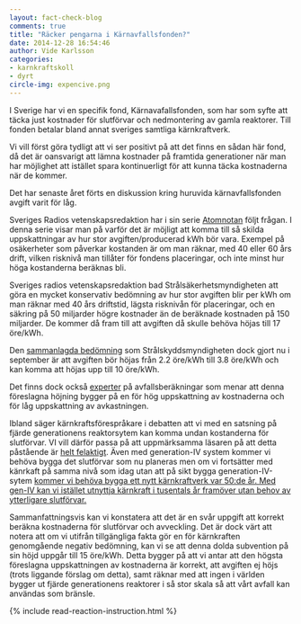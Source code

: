 ```yaml
---
layout: fact-check-blog
comments: true
title: "Räcker pengarna i Kärnavfallsfonden?"
date: 2014-12-28 16:54:46
author: Vide Karlsson
categories:
- karnkraftskoll
- dyrt
circle-img: expencive.png
---
```

<p>I Sverige har vi en specifik fond, Kärnavafallsfonden, som har som syfte att täcka just kostnader för slutförvar och nedmontering av gamla reaktorer. Till fonden betalar bland annat sveriges samtliga kärnkraftverk.</p>
<p>Vi vill först göra tydligt att vi ser positivt på att det finns en sådan här fond, då det är oansvarigt att lämna kostnader på framtida generationer när man har möjlighet att istället spara kontinuerligt för att kunna täcka kostnaderna när de kommer.</p>
<p>Det har senaste året förts en diskussion kring huruvida kärnavfallsfonden avgift varit för låg.</p>
<p>Sveriges Radios vetenskapsredaktion har i sin serie <a href="http://sverigesradio.se/sida/gruppsida.aspx?programid=406&grupp=19056" target="_blank">Atomnotan</a> följt frågan. I denna serie visar man på varför det är möjligt att komma till så skilda uppskattningar av hur stor avgiften/producerad kWh bör vara. Exempel på osäkerheter som påverkar kostanden är om man räknar, med 40 eller 60 års drift, vilken risknivå man tillåter för fondens placeringar, och inte minst hur höga kostanderna beräknas bli.</p>
<p>Sveriges radios vetenskapsredaktion bad Strålsäkerhetsmyndigheten att göra en mycket konservativ bedömning av hur stor avgiften blir per kWh om man räknar med 40 års driftstid, lägsta risknivån för placeringar, och en säkring på 50 miljarder högre kostnader än de beräknade kostnaden på 150 miljarder. De kommer då fram till att avgiften då skulle behöva höjas till 17 öre/kWh.</p>
<p>Den <a href="http://www.stralsakerhetsmyndigheten.se/Om-myndigheten/Aktuellt/Nyheter/Remisstid-slut-for-forslag-till-karnavfallsavgifter/" targer="_blanc">sammanlagda bedömning</a> som Strålskyddsmyndigheten dock gjort nu i september är att avgiften bör höjas från 2.2 öre/kWh till 3.8 öre/kWh och kan komma att höjas upp till 10 öre/kWh.</p>
<p>Det finns dock också <a href="http://www.second-opinion.se/energi/view/2723" target="_blanc">experter</a> på avfallsberäkningar som menar att denna föreslagna höjning bygger på en för hög uppskattning av kostnaderna och för låg uppskattning av avkastningen.</p>
<p>Ibland säger kärnkraftsförespråkare i debatten att vi med en satsning på fjärde generationens reaktorsytem kan komma undan kostanderna för slutförvar. VI vill därför passa på att uppmärksamma läsaren på att detta påstående är <a href="/tech">helt felaktigt</a>. Även med generation-IV system kommer vi behöva bygga det slutförvar som nu planeras men om vi fortsätter med känrkaft på samma nivå som idag utan att på sikt bygga generation-IV-sytem <a href="http://www.diva-portal.org/smash/get/diva2:752144/FULLTEXT01.pdf">kommer vi behöva bygga ett nytt kärnkraftverk var 50:de år. Med gen-IV kan vi istället utnyttja kärnkraft i tusentals år framöver utan behov av ytterligare slutförvar.</a></p>
<p>Sammanfattningsvis kan vi konstatera att det är en svår uppgift att korrekt beräkna kostnaderna för slutförvar och avveckling. Det är dock värt att notera att om vi utifrån tillgängliga fakta gör en för kärnkraften genomgående negativ bedömning, kan vi se att denna dolda subvention på sin höjd uppgår till 15 öre/kWh. Detta bygger på att vi antar att den högsta föreslagna uppskattningen av kostnaderna är korrekt, att avgiften ej höjs (trots liggande förslag om detta), samt räknar med att ingen i världen bygger ut fjärde generationens reaktorer i så stor skala så att vårt avfall kan användas som bränsle.</p>
{% include read-reaction-instruction.html %}
